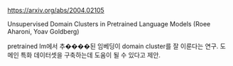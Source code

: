 https://arxiv.org/abs/2004.02105

Unsupervised Domain Clusters in Pretrained Language Models (Roee Aharoni, Yoav Goldberg)

pretrained lm에서 추����된 임베딩이 domain cluster를 잘 이룬다는 연구. 도메인 특화 데이터셋을 구축하는데 도움이 될 수 있다고 제안.